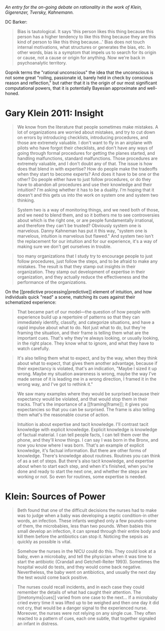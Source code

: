 _An entry for the on-going debate on rationality in the work of Klein, Gigerenzer, Tversky, Kahnemann._

DC Barker: 

> Bias is tautological. It says 'this person likes this thing because this person has a higher tendency to like this thing because they are this kind of person to like this thing because...' Bias does not touch internal motivations, what structures or generates the bias, etc. In other words, bias is a symptom that impels us to search for its origin or cause, not a cause or origin for anything. Now we're back in psychoanalytic territory.

Gopnik terms the "rational unconscious" the idea that the unconscious is not some great "roiling, passionate id, barely held in check by conscious reason and reflection," but rather that it is the origin of our most significant computational powers, that it is potentially Bayesian approximate and well-honed.

# Gary Klein 2011: Insight

> We know from the literature that people sometimes make mistakes. A lot of organizations are worried about mistakes, and try to cut down on errors by introducing checklists, introducing procedures, and those are extremely valuable. I don't want to fly in an airplane with pilots who have forgot their checklists, and don't have any ways of going through formal procedures for getting the planes started, and handling malfunctions, standard malfunctions. Those procedures are extremely valuable, and I don't doubt any of that. The issue is how does that blend in with expertise? How do people make the tradeoffs when they start to become experts? And does it have to be one or the other? Do people either have to just follow procedures, or do they have to abandon all procedures and use their knowledge and their intuition? I'm asking whether it has to be a duality. I'm hoping that it doesn't and this gets us into the work on system one and system two thinking.

> System two is a way of monitoring things, and we need both of those, and we need to blend them, and so it bothers me to see controversies about which is the right one, or are people fundamentally irrational, and therefore they can't be trusted? Obviously system one is marvelous. Danny Kahneman has put it this way, "system one is marvelous, intuition is marvelous but flawed." And system two isn't the replacement for our intuition and for our experience, it's a way of making sure we don't get ourselves in trouble.

> too many organizations that I study try to encourage people to just follow procedures, just follow the steps, and to be afraid to make any mistakes. The result is that they stamp out insights in their organization. They stamp out development of expertise in their organization, and they actually reduce the effectiveness and the performance of the organizations.

On the [[predictive processing|predictive]] element of intuition, and how individuals quick "read" a scene, matching its cues against their schematized experience:

> That became part of our model—the question of how people with experience build up a repertoire of patterns so that they can immediately identify, classify, and categorize situations, and have a rapid impulse about what to do. Not just what to do, but they're framing the situation, and their frame is telling them what are the important cues. That's why they're always looking, or usually looking, in the right place. They know what to ignore, and what they have to watch carefully.  

> It's also telling them what to expect, and by the way, when they think about what to expect, that gives them another advantage, because if their expectancy is violated, that's an indication, "Maybe I sized it up wrong. Maybe my situation awareness is wrong, maybe the way I've made sense of it is leading me in a wrong direction, I framed it in the wrong way, and I've got to rethink it."  

> We saw many examples where they would be surprised because their expectancy would be violated, and that would stop them in their tracks. That's the importance of a [[framing|frame]]; it gives you expectancies so that you can be surprised. The frame is also telling them what's the reasonable course of action.  

> Intuition is about expertise and tacit knowledge. I'll contrast tacit knowledge with explicit knowledge. Explicit knowledge is knowledge of factual material. I can tell people facts, I can tell them over the phone, and they'll know things. I can say I was born in the Bronx, and now you know where I was born. That's an example of explicit knowledge, it's factual information. But there are other forms of knowledge. There's knowledge about routines. Routines you can think of as a set of steps. But there's also tacit knowledge, and expertise about when to start each step, and when it's finished, when you're done and ready to start the next one, and whether the steps are working or not. So even for routines, some expertise is needed.

# Klein: Sources of Power

> Beth found that one of the difficult decisions the nurses had to make was to judge when a baby was developing a septic condition-in other words, an infection. These infants weighed only a few pounds-some of them, the microbabies, less than two pounds. When babies this small develop an infection, it can spread through their entire body and kill them before the antibiotics can stop it. Noticing the sepsis as quickly as possible is vital. 

> Somehow the nurses in the NICU could do this. They could look at a baby, even a microbaby, and tell the physician when it was time to start the antibiotic (Crandall and Getchell-Reiter 1993). Sometimes the hospital would do tests, and they would come back negative. Nevertheless, the baby went on antibiotics, and usually the next day the test would come back positive.

> The nurses could recall incidents, and in each case they could remember the details of what had caught their attention. The [[metonyms|cues]] varied from one case to the next... If a microbaby cried every time it was lifted up to be weighed and then one day it did not cry, that would be a danger signal to the experienced nurse. Moreover, the nurses were not relying on any single cue. They often reacted to a pattern of cues, each one subtle, that together signaled an infant in distress.
